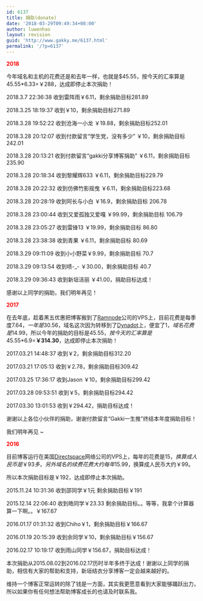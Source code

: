 ```yaml
---
id: 6137
title: 捐助(donate)
date: '2018-03-29T09:49:34+08:00'
author: luwenhao
layout: revision
guid: 'http://www.gakky.me/6137.html'
permalink: '/?p=6137'
---
```


**<span style="color: #ff0000;">2018</span>**

今年域名和主机的花费还是和去年一样，也就是$45.55，按今天的汇率算是45.55\*6.33=￥288，达成即停止本次捐助！

2018.3.7 22:36:38 收到雷阵雨￥6.11，剩余捐助目标281.89

2018.3.25 18:19:37 收到￥10，剩余捐助目标271.89

2018.3.28 19:52:22 收到沧海一小龙 ￥19.88，剩余捐助目标252.01

2018.3.28 20:12:07 收到付款留言“学生党，没有多少” ￥10，剩余捐助目标242.01

2018.3.28 20:13:21 收到付款留言“gakki分享博客捐助” ￥6.11，剩余捐助目标235.90

2018.3.28 20:18:34 收到黎耀辉633 ￥6.11，剩余捐助目标229.79

2018.3.28 20:22:32 收到仿佛竹影摇曳 ￥6.11，剩余捐助目标223.68

2018.3.28 20:28:19 收到阿长与小白 ￥16.9，剩余捐助目标 206.78

2018.3.28 23:00:44 收到又爱孤独又爱嘎 ￥99.99，剩余捐助目标 106.79

2018.3.28 23:05:27 收到雷锋13 ￥19.99，剩余捐助目标 86.80

2018.3.28 23:38:38 收到青果 ￥6.11，剩余捐助目标 80.69

2018.3.29 09:11:09 收到小小野菜￥9.99，剩余捐助目标 70.7

2018.3.29 09:13:54 收到啧-\_- ￥30.00，剩余捐助目标 40.7

2018.3.29 09:36:43 收到新垣洁丽 ￥41.00，捐助目标达成！

感谢以上同学的捐助，我们明年再见！

**<span style="color: #ff0000;">2017</span>**

在去年底，趁着黑五优惠把博客搬到了[Ramnode](http://ramnode.com/)公司的VPS上，目前花费是每季度$7.64，一年是$30.56，域名这次因为转移到了[Dynadot](https://www.dynadot.com/)上，便宜了$1，域名花费是$14.99，所以今年的捐助的目标是$45.55，按今天的汇率算是$45.55\*6.9=**￥314.30**，达成即停止本次捐助！

2017.03.21 14:48:37 收到￥2，剩余捐助目标312.20

2017.03.21 17:05:13 收到￥2.78，剩余捐助目标309.42

2017.03.25 17:36:17 收到Jason ￥10，剩余捐助目标299.42

2017.03.28 09:53:51 收到￥5，剩余捐助目标294.42

2017.03.30 13:01:53 收到￥294.42，捐助目标达成！

谢谢以上各位小伙伴的捐助，谢谢付款留言“Gakki一生推”终结本年度捐助目标！

我们明年再见 ~

**<span style="color: #ff0000;">2016</span>**

目前博客运行在美国[Directspace](http://directspace.net/)网络公司的VPS上，每年的花费是$15，换算成人民币是￥93多，另外域名的续费花费大约每年$15.99，换算成人民币大约￥99。

所以本次捐助目标是￥192，达成即停止本次捐助。

2015.11.24 10:31:36 收到邵同学￥1元 剩余捐助目标￥191

2015.12.14 22:06:40 收到皓同学￥23.33 剩余捐助目标。。等等，我拿个计算器算一下啊。。￥167.67

2016.01.17 01:31:32 收到Chiho￥1，剩余捐助目标￥166.67

2016.01.19 20:15:39 收到余同学￥10，剩余捐助目标￥156.67

2016.02.17 10:19:17 收到雨山同学￥156.67，捐助目标达成！

本次捐助从2015.08.02到2016.02.17历时半年多终于达成！谢谢以上同学的捐助，相信有大家的帮助和支持，新垣结衣分享博客一定会越来越好的。

维持一个博客正常运转的除了钱是一方面，其实我更愿意看到大家能够踊跃出力，所以如果你有任何想法帮助博客成长的也请及时联系我。

<audio controls="controls" style="display: none;"></audio>

<audio controls="controls" style="display: none;"></audio>

<audio controls="controls" style="display: none;"></audio>

<audio controls="controls" style="display: none;"></audio>

<audio controls="controls" style="display: none;"></audio>

<audio controls="controls" style="display: none;"></audio>

<audio controls="controls" style="display: none;"></audio>

<audio controls="controls" style="display: none;"></audio>
